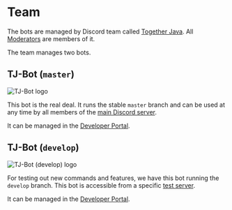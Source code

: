 # Team

The bots are managed by Discord team called [Together Java](https://discord.com/developers/teams/886331405368438795/information). All [Moderators](https://github.com/orgs/Together-Java/teams/moderators) are members of it.

The team manages two bots.

## TJ-Bot (`master`)

![TJ-Bot logo](https://i.imgur.com/o7oLJuA.png)

This bot is the real deal. It runs the stable `master` branch and can be used at any time by all members of the [main Discord server](https://discord.com/invite/XXFUXzK).

It can be managed in the [Developer Portal](https://discord.com/developers/applications/884898473676271646/information).

## TJ-Bot (`develop`)

![TJ-Bot (develop) logo](https://i.imgur.com/uBumtEL.png)

For testing out new commands and features, we have this bot running the `develop` branch. This bot is accessible from a specific [test server](https://discord.com/invite/qDNZNfjbvp).

It can be managed in the [Developer Portal](https://discord.com/developers/applications/886334503524638751/information).